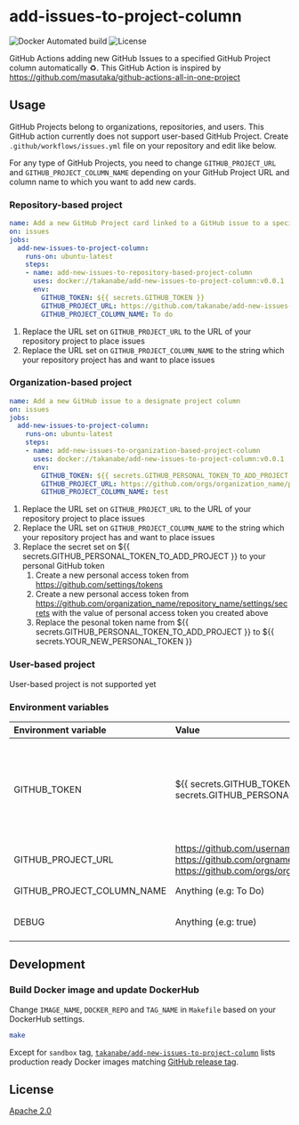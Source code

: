 # add-issues-to-project-column

![Docker Automated build](https://img.shields.io/docker/automated/takanabe/add-new-issues-to-project-column.svg?logo=docker)
![License](https://img.shields.io/github/license/takanabe/add-new-issues-to-project-column.svg)

GitHub Actions adding new GitHub Issues to a specified GitHub Project column automatically :recycle:. This GitHub Action is inspired by https://github.com/masutaka/github-actions-all-in-one-project

## Usage

GitHub Projects belong to organizations, repositories, and users. This GitHub action currently does not support user-based GitHub Project. Create `.github/workflows/issues.yml` file on your repository and edit like below.

For any type of GitHub Projects, you need to change `GITHUB_PROJECT_URL` and `GITHUB_PROJECT_COLUMN_NAME` depending on your GitHub Project URL and column name to which you want to add new cards.

### Repository-based project

```yml
name: Add a new GitHub Project card linked to a GitHub issue to a specified project column
on: issues
jobs:
  add-new-issues-to-project-column:
    runs-on: ubuntu-latest
    steps:
    - name: add-new-issues-to-repository-based-project-column
      uses: docker://takanabe/add-new-issues-to-project-column:v0.0.1
      env:
        GITHUB_TOKEN: ${{ secrets.GITHUB_TOKEN }}
        GITHUB_PROJECT_URL: https://github.com/takanabe/add-new-issues-to-project-column/projects/1
        GITHUB_PROJECT_COLUMN_NAME: To do
```

1. Replace the URL set on `GITHUB_PROJECT_URL` to the URL of your repository project to place issues
1. Replace the URL set on `GITHUB_PROJECT_COLUMN_NAME` to the string which your repository project has and want to place issues

### Organization-based project

```yml
name: Add a new GitHub issue to a designate project column
on: issues
jobs:
  add-new-issues-to-project-column:
    runs-on: ubuntu-latest
    steps:
    - name: add-new-issues-to-organization-based-project-column
      uses: docker://takanabe/add-new-issues-to-project-column:v0.0.1
      env:
        GITHUB_TOKEN: ${{ secrets.GITHUB_PERSONAL_TOKEN_TO_ADD_PROJECT }}
        GITHUB_PROJECT_URL: https://github.com/orgs/organization_name/projects/1
        GITHUB_PROJECT_COLUMN_NAME: test
```

1. Replace the URL set on `GITHUB_PROJECT_URL` to the URL of your repository project to place issues
1. Replace the URL set on `GITHUB_PROJECT_COLUMN_NAME` to the string which your repository project has and want to place issues
1. Replace the secret set on ${{ secrets.GITHUB_PERSONAL_TOKEN_TO_ADD_PROJECT }} to your personal GitHub token
   1. Create a new personal access token from https://github.com/settings/tokens
   1. Create a new personal access token from https://github.com/organization_name/repository_name/settings/secrets with the value of personal access token you created above
   1. Replace the pesonal token name from ${{ secrets.GITHUB_PERSONAL_TOKEN_TO_ADD_PROJECT }} to ${{ secrets.YOUR_NEW_PERSONAL_TOKEN }}

### User-based project

User-based project is not supported yet

### Environment variables

| Environment variable       | Value                                                                                                                                       | Description                                                                                                                                                                                                                                                                                                                                                                                                                                |
| :------------------------- | :------------------------------------------------------------------------------------------------------------------------------------------ | :----------------------------------------------------------------------------------------------------------------------------------------------------------------------------------------------------------------------------------------------------------------------------------------------------------------------------------------------------------------------------------------------------------------------------------------- |
| GITHUB_TOKEN               | ${{ secrets.GITHUB_TOKEN }}, ${{ secrets.GITHUB_PERSONAL_ACCESS_TOKEN }}                                                                    | An Access token to access your issues and projects. if you use repository-based projects, ${{ secrets.GITHUB_TOKEN }} provides appropriate access privileges to this GitHub action ([See](https://help.github.com/en/articles/virtual-environments-for-github-actions#github_token-secret)). If that is not enough, you need to pass ${{ secrets.GITHUB_PERSONAL_ACCESS_TOKEN }} by issuing personal access token with appropriate grants. |
| GITHUB_PROJECT_URL         | https://github.com/username/reponame/projects/1, https://github.com/orgname/reponame/projects/1, https://github.com/orgs/orgname/projects/1 | A GitHub Project URL you want to use                                                                                                                                                                                                                                                                                                                                                                                                       |
| GITHUB_PROJECT_COLUMN_NAME | Anything (e.g: To Do)                                                                                                                       | A GitHub Project column name you want to place new issues                                                                                                                                                                                                                                                                                                                                                                                  |
| DEBUG                      | Anything (e.g: true)                                                                                                                        | A flag to produce debug messages for this GitHub Actions if this environment variable exists                                                                                                                                                                                                                                                                                                                                               |

## Development

### Build Docker image and update DockerHub

Change `IMAGE_NAME`, `DOCKER_REPO` and `TAG_NAME` in `Makefile` based on your DockerHub settings.

```bash
make
```

Except for `sandbox` tag, [`takanabe/add-new-issues-to-project-column`](https://hub.docker.com/r/takanabe/add-new-issues-to-project-column/tags) lists production ready Docker images matching [GitHub release tag](https://github.com/takanabe/add-new-issues-to-project-column/releases).

## License

[Apache 2.0](https://github.com/takanabe/add-new-issues-to-project-column/blob/master/LICENSE)

